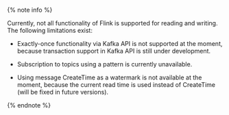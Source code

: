 {% note info %}

Currently, not all functionality of Flink is supported for reading and writing. The following limitations exist:

- Exactly-once functionality via Kafka API is not supported at the moment, because transaction support in Kafka API is still under development.

- Subscription to topics using a pattern is currently unavailable.

- Using message CreateTime as a watermark is not available at the moment, because the current read time is used instead of CreateTime (will be fixed in future versions).

{% endnote %}